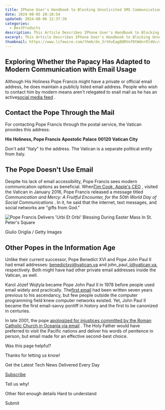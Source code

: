 ```yaml
---
title: IPhone User's Handbook to Blocking Unsolicited SMS Communications
date: 2024-08-05 20:18:54
updated: 2024-08-06 12:37:39
categories:
  - BestProducts
description: This Article Describes IPhone User's Handbook to Blocking Unsolicited SMS Communications
excerpt: This Article Describes IPhone User's Handbook to Blocking Unsolicited SMS Communications
thumbnail: https://www.lifewire.com/thmb/do_3rtKvEag8QRVof0tWdnrOldU=/400x300/filters:no_upscale():max_bytes(150000):strip_icc():format(webp)/GettyImages-1280495200-962ead228345423b8334120be19ba177.jpg
---
```


## Exploring Whether the Papacy Has Adapted to Modern Communication with Email Usage
 Although His Holiness Pope Francis might have a private or official email address, he does maintain a publicly listed email address. People who wish to contact him by modern means aren't relegated to snail mail as he has an active[social media feed](https://twitter.com/Pontifex) .

## Contact the Pope Through the Mail

 For contacting Pope Francis through the postal service, the Vatican provides this address:

 **His Holiness, Pope Francis**
 **Apostolic Palace**
 **00120 Vatican City**

 Don't add "Italy" to the address. The Vatican is a separate political entity from Italy.

## The Pope Doesn't Use Email

 Despite his lack of email accessibility, Pope Francis sees modern communication options as beneficial. When[Tim Cook, Apple's CEO](https://www.lifewire.com/who-is-tim-cook-1994301) , visited the Vatican in January 2016, Pope Francis released a message titled   _Communication and Mercy: A Fruitful Encounter, for the 50th World Day of Social Communications_ . In it, he said that the internet, text messages, and social networks are "gifts from God."

![Pope Francis Delivers 'Urbi Et Orbi' Blessing During Easter Mass In St. Peter's Square](https://www.lifewire.com/thmb/z5bZaGaAuEBbtVki4q-_xec1lk8=/1500x0/filters:no_upscale():max_bytes(150000):strip_icc():format(webp)/pope-francis-delivers-urbi-et-orbi-blessing-during-easter-mass-in-st-peter-s-square-485740869-57d398e53df78c5833492a26.jpg)

 Giulio Origlia / Getty Images

## Other Popes in the Information Age

 Unlike their current successor, Pope Benedict XVI and Pope John Paul II had email addresses: <benedictxvi@vatican.va> and john\_paul\_ii@vatican.va, respectively. Both might have had other private email addresses inside the Vatican, as well.

 Karol Józef Wojtyla became Pope John Paul II in 1978 before people used email widely and practically. The[first email](https://www.lifewire.com/first-email-message-1164184) had been written seven years previous to his ascendancy, but few people outside the computer programming field knew computer networks existed. Yet, John Paul II became the first email-savvy pontiff in history and the first to be canonized in centuries.

 In late 2001, the pope [apologized for injustices committed by the Roman Catholic Church in Oceania via email](http://news.bbc.co.uk/1/hi/world/europe/1671540.stm) . The Holy Father would have preferred to visit the Pacific nations and deliver his words of penitence in person, but email made for an effective second-best choice.

Was this page helpful?

Thanks for letting us know!

 Get the Latest Tech News Delivered Every Day

[Subscribe](https://www.lifewire.com/#)

Tell us why!

 Other  Not enough details  Hard to understand

 Submit

<ins class="adsbygoogle"
     style="display:block"
     data-ad-format="autorelaxed"
     data-ad-client="ca-pub-7571918770474297"
     data-ad-slot="1223367746"></ins>



<ins class="adsbygoogle"
     style="display:block"
     data-ad-client="ca-pub-7571918770474297"
     data-ad-slot="8358498916"
     data-ad-format="auto"
     data-full-width-responsive="true"></ins>
